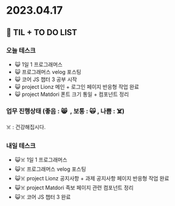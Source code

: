 # 2023.04.17

## 📓 TIL + TO DO LIST

### 오늘 테스크

- 😺 1일 1 프로그래머스
- 😺 프로그래머스 velog 포스팅
- 😺 코어 JS 챕터 3 공부 시작
- 😺 project Lionz 메인 + 로그인 페이지 반응형 작업 완료
- 😺 project Matdori 폰트 크기 통일 + 컴포넌트 정리

### 업무 진행상태 (좋음 : 😸  , 보통 : 🙀 , 나쁨 : ☠️)

☠️ : 건강해집시다.

### 내일 테스크

- 😺☠️ 1일 1 프로그래머스
- 😺☠️ 프로그래머스 velog 포스팅
- 😺☠️ project Lionz 공지사항 + 과제 공지사항 페이지 반응형 작업 완료
- 😺☠️ project Matdori 족보 페이지 관련 컴포넌트 정리
- 😺☠️ 코어 JS 챕터 3 완료
